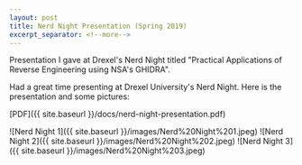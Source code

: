 ```yaml
---
layout: post
title: Nerd Night Presentation (Spring 2019)
excerpt_separator: <!--more-->
---
```


Presentation I gave at Drexel's Nerd Night titled "Practical Applications of Reverse Engineering using NSA's GHIDRA".
<!--more-->

Had a great time presenting at Drexel University's Nerd Night. Here is the presentation and some pictures:

[PDF]({{ site.baseurl }}/docs/nerd-night-presentation.pdf)

![Nerd Night 1]({{ site.baseurl }}/images/Nerd%20Night%201.jpeg)
![Nerd Night 2]({{ site.baseurl }}/images/Nerd%20Night%202.jpeg)
![Nerd Night 3]({{ site.baseurl }}/images/Nerd%20Night%203.jpeg)
